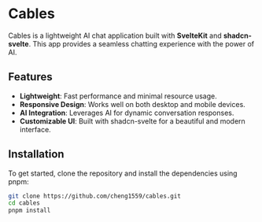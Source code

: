 # Cables

Cables is a lightweight AI chat application built with **SvelteKit** and **shadcn-svelte**. This app provides a seamless chatting experience with the power of AI.

## Features

- **Lightweight**: Fast performance and minimal resource usage.
- **Responsive Design**: Works well on both desktop and mobile devices.
- **AI Integration**: Leverages AI for dynamic conversation responses.
- **Customizable UI**: Built with shadcn-svelte for a beautiful and modern interface.

## Installation

To get started, clone the repository and install the dependencies using pnpm:

```bash
git clone https://github.com/cheng1559/cables.git
cd cables
pnpm install
```